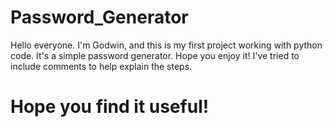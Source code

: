 # Password_Generator
Hello everyone. I'm Godwin, and this is my first project working with python code. It's a simple password generator. Hope you enjoy it!
I've tried to include comments to help explain the steps. 
# Hope you find it useful!
